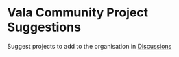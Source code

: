 # Vala Community Project Suggestions
Suggest projects to add to the organisation in [Discussions](https://github.com/orgs/vala-community/discussions)
